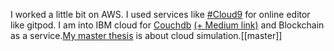 ﻿---
tags:
  - devops
  - cloud
---

I worked a little bit on AWS. I used services like [#Cloud9](https://www.aparat.com/v/K1jqU) for online editor like gitpod. I am into IBM cloud for [Couchdb](https://github.com/armanriazi/riaziarman-vidly-api) [(+ Medium link)](https://arman-riazi-science.medium.com/continue-published-of-failure-nodejs-assertionerror-err-assertion-138decdedf9d) and Blockchain as a service.[My master thesis](../university/master.md) is about cloud simulation.[[master]]